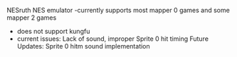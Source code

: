 NESruth NES emulator 
-currently supports most mapper 0 games and some mapper 2 games 
- does not support kungfu
- current issues: Lack of sound, improper Sprite 0 hit timing
Future Updates:
Sprite 0 hitm sound implementation 
